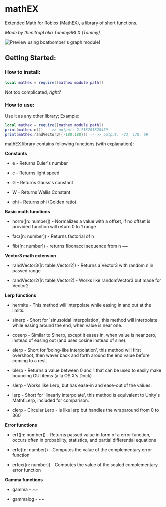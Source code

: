 # mathEX
Extended Math for Roblox (MathEX), a library of short functions.

*Made by thenitropl aka TommyRBLX (Tommy)*

![Preview using boatbomber's graph module!](https://github.com/TommyRBLX/mathEX/blob/images/image.jpg?raw=true)

## Getting Started:
### How to install:

```lua
local mathex = require([mathex module path])
```
Not too complicated, *right?*


### How to use:
Use it as any other library;
Example:
```lua
local mathex = require([mathex module path])
print(mathex.e()) -- >> output: 2.718281828459
print(mathex.randVector3({-180,180})) -- >> output: -23, 178, 59
```

mathEX library contains following functions (with explanation):

**Constants**
- e - Returns Euler's number
  
- c - Returns light speed

- G - Returns Gauss's constant 
  
- W - Returns Wallis Constant 
  
- phi - Returns phi (Golden ratio) 



**Basic math functions**
- norm([n: number]) - Normalizes a value with a offset, if no offset is provided function will return 0 to 1 range

- fac([n: number]) - Returns factorial of n 
                        
- fib([n: number]) - returns fibonacci sequence from n ~~



**Vector3 math extension**

- randVector3([r: table,Vector2]) - Returns a Vector3 with random n in passed range

- randVector2([r: table,Vector2) - Works like randomVector3 but made for Vector2 

**Lerp functions**
- hermite - This method will interpolate while easing in and out at the limits.

- sinerp - Short for 'sinusoidal interpolation', this method will interpolate while easing around the end, when value is near one.

- coserp - Similar to Sinerp, except it eases in, when value is near zero, instead of easing out (and uses cosine instead of sine).

- elerp - Short for 'boing-like interpolation', this method will first overshoot, then waver back and forth around the end value before coming to a rest.

- blerp - Returns a value between 0 and 1 that can be used to easily make bouncing GUI items (a la OS X's Dock)

- slerp - Works like Lerp, but has ease-in and ease-out of the values.

- lerp - Short for 'linearly interpolate', this method is equivalent to Unity's Mathf.Lerp, included for comparison.

- clerp - Circular Lerp - is like lerp but handles the wraparound from 0 to 360


**Error functions**

- erf([n: number]) - Returns passed value in form of a error function, occurs often in probability, statistics, and partial differential equations

- erfc([n: number]) -  Computes the value of the complementary error function

- erfcx([n: number]) - Computes the value of the scaled complementary error function

**Gamma functions**
- gamma - ~~

- gammalog - ~~
